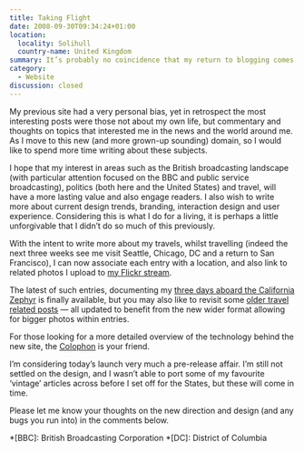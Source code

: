 ```yaml
---
title: Taking Flight
date: 2008-09-30T09:34:24+01:00
location:
  locality: Solihull
  country-name: United Kingdom
summary: It’s probably no coincidence that my return to blogging comes while sitting in the departure lounge of Birmingham International Airport.
category:
  - Website
discussion: closed
---
```

My previous site had a very personal bias, yet in retrospect the most interesting posts were those not about my own life, but commentary and thoughts on topics that interested me in the news and the world around me. As I move to this new (and more grown-up sounding) domain, so I would like to spend more time writing about these subjects.

I hope that my interest in areas such as the British broadcasting landscape (with particular attention focused on the BBC and public service broadcasting), politics (both here and the United States) and travel, will have a more lasting value and also engage readers. I also wish to write more about current design trends, branding, interaction design and user experience. Considering this is what I do for a living, it is perhaps a little unforgivable that I didn’t do so much of this previously.

With the intent to write more about my travels, whilst travelling (indeed the next three weeks see me visit Seattle, Chicago, DC and a return to San Francisco), I can now associate each entry with a location, and also link to related photos I upload to [my Flickr stream][1].

The latest of such entries, documenting my [three days aboard the California Zephyr][2] is finally available, but you may also like to revisit some [older travel related posts][3] — all updated to benefit from the new wider format allowing for bigger photos within entries.

For those looking for a more detailed overview of the technology behind the new site, the [Colophon][4] is your friend.

I’m considering today’s launch very much a pre-release affair. I’m still not settled on the design, and I wasn’t able to port some of my favourite ‘vintage’ articles across before I set off for the States, but these will come in time.

Please let me know your thoughts on the new direction and design (and any bugs you run into) in the comments below.

[1]: https://www.flickr.com/photos/paulrobertlloyd/
[2]: https://v2.paulrobertlloyd.com/2008/09/california_zephyr
[3]: https://v2.paulrobertlloyd.com/tags/travel/
[4]: https://v2.paulrobertlloyd.com/about/colophon/

*[BBC]: British Broadcasting Corporation
*[DC]: District of Columbia

